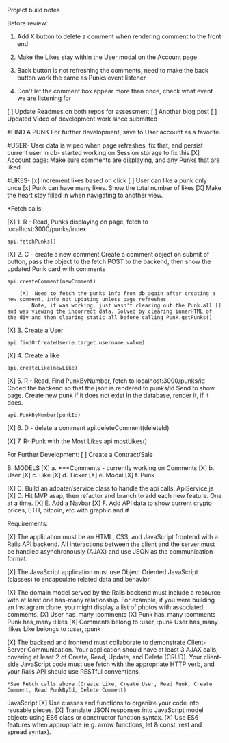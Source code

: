 Project build notes

Before review:

1. Add X button to delete a comment when rendering comment to the front end

2. Make the Likes stay within the User modal on the Account page

3. Back button is not refreshing the comments, need to make the back button work the same as Punks event listener

4. Don't let the comment box appear more than once, check what event we are listening for


[ ] Update Readmes on both repos for assessment
[ ] Another blog post
[ ] Updated Video of development work since submitted

#FIND A PUNK
    For further development, save to User account as a favorite.


<!-- #COMMENTS-
 For further development:
        Pseudo CODE:
        COMMENTS currently appear below the Punk info, move them to another HTML element after using a modal to enter a comment. Either use the back of the card or some element that slides out.
[ ] When comments are added, instead of adding to bottom of show page, pop a modal or some other html element
[ ] When you add the comments to the show view, flip the card over. -->


#USER-
User data is wiped when page refreshes, fix that, and persist current user in db- started working on Session storage to fix this
    [X] Account page: Make sure comments are displaying, and any Punks that are liked

#LIKES-
[x] Increment likes based on click
[ ] User can like a punk only once
[x] Punk can have many likes. Show the total number of likes 
[X] Make the heart stay filled in when navigating to another view.


*Fetch calls:


[X] 1. R - Read, Punks displaying on page, fetch to localhost:3000/punks/index

    api.fetchPunks()

[X] 2. C - create a new comment
    Create a comment object on submit of button, pass the object to the fetch POST to the backend, then show the updated Punk card with comments

    api.createComment(newComment)

        [X]  Need to fetch the punks info from db again after creating a new comment, info not updating unless page refreshes 
            Note, it was working, just wasn't clearing out the Punk.all [] and was viewing the incorrect data. Solved by clearing innerHTML of the div and then clearing static all before calling Punk.getPunks()

[X] 3. Create a User

    api.findOrCreateUser(e.target.username.value)

[X] 4. Create a like 
    
    api.createLike(newLike)

[X] 5. R - Read, Find PunkByNumber, fetch to localhost:3000/punks/id
    Coded the backend so that the json is rendered to punks/id
    Send to show page. Create new punk if it does not exist in the database, render it, if it does.

    api.PunkByNumber(punkId)

[X] 6. D - delete a comment
    api.deleteComment(deleteId)

 [X]   7. R- Punk with the Most Likes 
    api.mostLikes()

For Further Development:
[ ]    Create a Contract/Sale

B. MODELS
    [X] a.  ***Comments - currently working on Comments
    [X] b. User 
    [X] c. Like
    [X] d. Ticker
    [X] e. Modal
    [X] f. Punk
    <!-- [ ] d. Buy/Sell/Trade/Contract -->
    

[X] C. Build an adpater/service class to handle the api calls.
    ApiService.js
[X] D. Hit MVP asap, then refactor and branch to add each new feature. One at a time.
[X] E. Add a Navbar
[X] F. Add API data to show current crypto prices, ETH, bitcoin, etc with graphic and #
<!-- [ ] G. Add info pages, to show what CryptoPunks are and why they are important, define what a NFT is, etc. (Christie's article, NY Times article) -->


Requirements:

[X] The application must be an HTML, CSS, and JavaScript frontend with a Rails API backend. All interactions between the client and the server must be handled asynchronously (AJAX) and use JSON as the communication format.

[X] The JavaScript application must use Object Oriented JavaScript (classes) to encapsulate related data and behavior.

[X] The domain model served by the Rails backend must include a resource with at least one has-many relationship. For example, if you were building an Instagram clone, you might display a list of photos with associated comments.
    [X] User has_many :comments
    [X] Punk has_many :comments
    Punk has_many :likes
    [X] Comments belong to :user, :punk
    User has_many :likes
    Like belongs to :user, :punk

[X] The backend and frontend must collaborate to demonstrate Client-Server Communication. Your application should have at least 3 AJAX calls, covering at least 2 of Create, Read, Update, and Delete (CRUD). Your client-side JavaScript code must use fetch with the appropriate HTTP verb, and your Rails API should use RESTful conventions.

    *See Fetch calls above (Create Like, Create User, Read Punk, Create Comment, Read PunkById, Delete Comment)

JavaScript
[X] Use classes and functions to organize your code into reusable pieces.
[X] Translate JSON responses into JavaScript model objects using ES6 class or constructor function syntax.
[X] Use ES6 features when appropriate (e.g. arrow functions, let & const, rest and spread syntax).